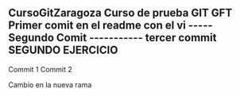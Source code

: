 CursoGitZaragoza
Curso de prueba GIT GFT
Primer comit en el readme con el vi
----- Segundo Comit
----------- tercer commit
SEGUNDO EJERCICIO
---------------
Commit 1
Commit 2

Cambio en la nueva rama